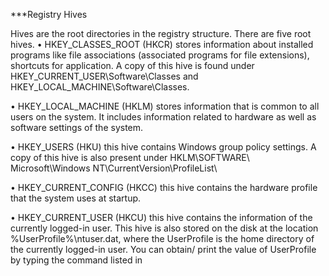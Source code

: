 ***Registry Hives

Hives are the root directories in the registry structure. There are five root hives.
• HKEY_CLASSES_ROOT (HKCR) stores information about installed programs like file associations (associated programs for file
extensions), shortcuts for application. A copy of this hive is found under HKEY_CURRENT_USER\Software\Classes and HKEY_LOCAL_MACHINE\Software\Classes.

• HKEY_LOCAL_MACHINE (HKLM) stores information that is
common to all users on the system. It includes information related to hardware as well as software settings of the system.

• HKEY_USERS (HKU) this hive contains Windows group policy settings. 
A copy of this hive is also present under HKLM\SOFTWARE\ Microsoft\Windows NT\CurrentVersion\ProfileList\

• HKEY_CURRENT_CONFIG (HKCC) this hive contains the hardware profile that the system uses at startup.

• HKEY_CURRENT_USER (HKCU) this hive contains the information
of the currently logged-in user. This hive is also stored on the disk at
the location %UserProfile%\ntuser.dat, where the UserProfile is
the home directory of the currently logged-in user. You can obtain/ print the value of UserProfile by typing the command listed in
